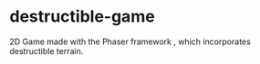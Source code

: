 # destructible-game
2D Game made with the Phaser framework , which incorporates destructible terrain. 
